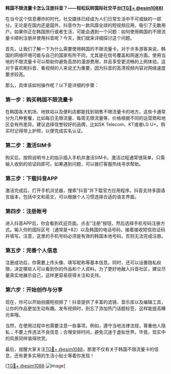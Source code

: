 **韩国不限流量卡怎么注册抖音？——轻松玩转国际社交平台[[TG💪+ @esim1088](https://t.me/s/esim1088)]**

在当今这个信息爆炸的时代，社交媒体已经成为人们日常生活中不可或缺的一部分。无论是在国内还是国外，抖音作为一款风靡全球的短视频应用，吸引了无数用户。如果你正在韩国旅行或者生活，可能会遇到一个问题：如何使用韩国的不限流量卡顺利注册并使用抖音呢？今天，我们就来详细探讨这个问题。

首先，让我们了解一下为什么需要使用韩国的不限流量卡。对于许多游客来说，韩国的网络环境可能与自己的国家有所不同，尤其是在信号覆盖和网速方面。使用当地的不限流量卡可以帮助你避免高昂的漫游费用，并且享受更流畅的上网体验。这对于喜欢刷抖音、看视频的人来说尤为重要，因为抖音的高清视频内容对网络速度要求较高。

那么，具体该如何操作呢？以下是详细的步骤：

### **第一步：购买韩国不限流量卡**
在韩国各大机场、地铁站以及便利店都能找到销售不限流量卡的地方。这些卡通常分为几种套餐，比如每日无限流量、每周无限流量等，价格根据不同的运营商和地区会有所差异。建议选择信誉较好的品牌，比如SK Telecom、KT或者LG U+。购买时记得带上护照，以便完成实名认证。

### **第二步：激活SIM卡**
购买后，按照说明书上的指示插入手机并激活SIM卡。激活过程通常很简单，只需输入收到的验证码即可。如果遇到问题，可以拨打客服热线寻求帮助。

### **第三步：下载抖音APP**
激活完成后，打开手机浏览器，搜索“抖音”并下载官方应用程序。抖音支持多国语言版本，包括中文和英文，可以根据个人习惯选择合适的语言界面。

### **第四步：注册账号**
进入抖音APP后，你会看到欢迎页面。点击“注册”按钮，然后选择手机号码注册方式。输入你的国际区号（通常是+82）以及韩国的电话号码，接着接收短信验证码并填写。注意，这里的手机号码必须是有效的韩国本地号码，否则无法完成注册。

### **第五步：完善个人信息**
注册成功后，你需要上传头像、填写昵称等基本信息。同时，还可以设置隐私权限，决定哪些人可以看到你的作品和个人资料。为了更好地融入抖音社区，建议尽量真实地展示自己，这样更容易获得关注和支持。

### **第六步：开始创作与分享**
现在，你可以开始拍摄短视频了！抖音提供了丰富的滤镜、音乐库以及编辑工具，让你的作品更加生动有趣。发布视频时，别忘了添加热门话题标签，这样能提高曝光率哦。

当然，在使用过程中也需要注意一些事项。例如，遵守当地法律法规，尊重他人隐私；不要上传违法不良信息；合理安排时间，避免沉迷于虚拟世界。毕竟，现实中的风景同样值得欣赏。

最后，提醒大家关注[TG💪+ @esim1088](https://t.me/s/esim1088)，那里不仅有关于韩国不限流量卡的信息，还有更多实用的生活小贴士等着你发现！

[[TG💪+ @esim1088](https://t.me/s/esim1088) ![Image](https://i.postimg.cc/4NQfJmqS/Snipaste-2025-05-13-00-14-12.png)]
